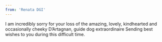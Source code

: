 ```yaml
---
from: 'Renata DGI'
---
```


I am incredibly sorry for your loss of the amazing, lovely, kindhearted and occasionally cheeky D’Artagnan, guide dog extraordinaire Sending best wishes to you during this difficult time. 